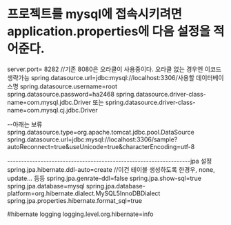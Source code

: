 # 프로젝트를 mysql에 접속시키려면 application.properties에 다음 설정을 적어준다.

server.port= 8282 //기존 8080은 오라클이 사용중이다. 오라클 없는 경우엔 이코드 생략가능
spring.datasource.url=jdbc:mysql://localhost:3306/사용할 데이터베이스명
spring.datasource.username=root
spring.datasource.password=ha2468
spring.datasource.driver-class-name=com.mysql.jdbc.Driver 
또는
spring.datasource.driver-class-name=com.mysql.cj.jdbc.Driver

--아래는 보류
spring.datasource.type=org.apache.tomcat.jdbc.pool.DataSource
spring.datasource.url=jdbc:mysql://localhost:3306/sample?autoReconnect=true&useUnicode=true&characterEncoding=utf-8

------------------------------------------------------------------jpa 설정
spring.jpa.hibernate.ddl-auto=create //이건 테이블 생성하도록 한경우, none, update... 등등
spring.jpa.genrate-ddl=false
spring.jpa.show-sql=true
spring.jpa.database=mysql
spring.jpa.database-platform=org.hibernate.dialect.MySQL5InnoDBDialect
spring.jpa.properties.hibernate.format_sql=true

#hibernate logging
logging.level.org.hibernate=info
